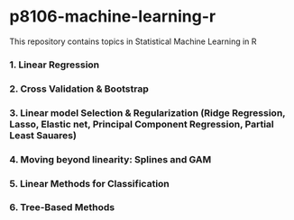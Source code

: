 # p8106-machine-learning-r
This repository contains topics in Statistical Machine Learning in R

### 1. Linear Regression
### 2. Cross Validation & Bootstrap
### 3. Linear model Selection & Regularization (Ridge Regression, Lasso, Elastic net, Principal Component Regression, Partial Least Sauares)
### 4. Moving beyond linearity: Splines and GAM
### 5. Linear Methods for Classification
### 6. Tree-Based Methods